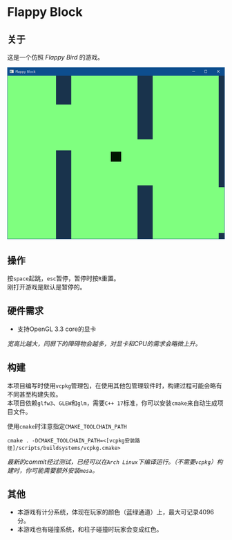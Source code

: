 # Flappy Block

## 关于

这是一个仿照 *Flappy Bird* 的游戏。  

![preview](preview.png)

## 操作

按`space`起跳，`esc`暂停，暂停时按`R`重置。  
刚打开游戏是默认是暂停的。

## 硬件需求

- 支持OpenGL 3.3 core的显卡  

*宽高比越大，同屏下的障碍物会越多，对显卡和CPU的需求会略微上升。*

## 构建

本项目编写时使用`vcpkg`管理包，在使用其他包管理软件时，构建过程可能会略有不同甚至构建失败。  
本项目依赖`glfw3`、`GLEW`和`glm`，需要`C++ 17`标准，你可以安装`cmake`来自动生成项目文件。  

使用`cmake`时注意指定`CMAKE_TOOLCHAIN_PATH`  
```
cmake . -DCMAKE_TOOLCHAIN_PATH=<[vcpkg安装路径]/scripts/buildsystems/vcpkg.cmake>
```

*最新的commit经过测试，已经可以在`Arch Linux`下编译运行。（不需要`vcpkg`）构建时，你可能需要额外安装`mesa`。*

## 其他

- 本游戏有计分系统，体现在玩家的颜色（蓝绿通道）上，最大可记录4096分。
- 本游戏也有碰撞系统，和柱子碰撞时玩家会变成红色。
